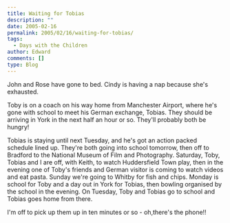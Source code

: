 ```yaml
---
title: Waiting for Tobias
description: ""
date: 2005-02-16
permalink: 2005/02/16/waiting-for-tobias/
tags:
  - Days with the Children
author: Edward
comments: []
type: Blog
---
```


John and Rose have gone to bed. Cindy is having a nap because she\'s
exhausted.

Toby is on a coach on his way home from Manchester Airport, where he\'s
gone with school to meet his German exchange, Tobias. They should be
arriving in York in the next half an hour or so. They\'ll probably both
be hungry!

Tobias is staying until next Tuesday, and he\'s got an action packed
schedule lined up. They\'re both going into school tomorrow, then off to
Bradford to the National Museum of Film and Photography. Saturday, Toby,
Tobias and I are off, with Keith, to watch Huddersfield Town play, then
in the evening one of Toby\'s friends and German visitor is coming to
watch videos and eat pasta. Sunday we\'re going to Whitby for fish and
chips. Monday is school for Toby and a day out in York for Tobias, then
bowling organised by the school in the evening. On Tuesday, Toby and
Tobias go to school and Tobias goes home from there.

I\'m off to pick up them up in ten minutes or so - oh,there\'s the
phone!!

